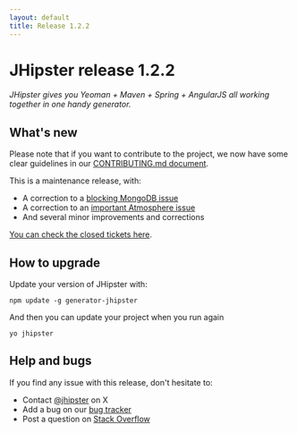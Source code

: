 ```yaml
---
layout: default
title: Release 1.2.2
---
```


JHipster release 1.2.2
==================

*JHipster gives you Yeoman + Maven + Spring + AngularJS all working together in one handy generator.*

What's new
----------

Please note that if you want to contribute to the project, we now have some clear guidelines in our
[CONTRIBUTING.md document](https://github.com/jhipster/generator-jhipster/blob/master/CONTRIBUTING.md).

This is a maintenance release, with:

- A correction to a [blocking MongoDB issue](https://github.com/jhipster/generator-jhipster/issues/627)
- A correction to an [important Atmosphere issue](https://github.com/jhipster/generator-jhipster/issues/623)
- And several minor improvements and corrections

[You can check the closed tickets here](https://github.com/jhipster/generator-jhipster/issues?q=milestone%3A1.2.2+is%3Aclosed).

How to upgrade
------------

Update your version of JHipster with:

```
npm update -g generator-jhipster
```

And then you can update your project when you run again

```
yo jhipster
```

Help and bugs
--------------

If you find any issue with this release, don't hesitate to:

- Contact [@jhipster](https://twitter.com/jhipster) on X
- Add a bug on our [bug tracker](https://github.com/jhipster/generator-jhipster/issues?state=open)
- Post a question on [Stack Overflow](http://stackoverflow.com/tags/jhipster/info)
